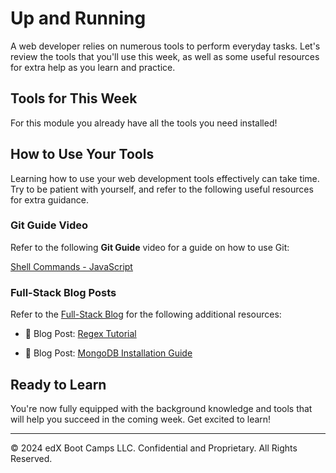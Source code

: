 # Up and Running
A web developer relies on numerous tools to perform everyday tasks. Let's review the tools that you'll use this week, as well as some useful resources for extra help as you learn and practice.

## Tools for This Week
For this module you already have all the tools you need installed!

## How to Use Your Tools
Learning how to use your web development tools effectively can take time. Try to be patient with yourself, and refer to the following useful resources for extra guidance.

### Git Guide Video
Refer to the following **Git Guide** video for a guide on how to use Git:

[Shell Commands - JavaScript](https://www.youtube.com/watch?v=ASrUNNi1q84)

### Full-Stack Blog Posts
Refer to the [Full-Stack Blog](https://coding-boot-camp.github.io/full-stack/) for the following additional resources:

* 📖 Blog Post: [Regex Tutorial](https://coding-boot-camp.github.io/full-stack/computer-science/regex-tutorial)

* 📖 Blog Post: [MongoDB Installation Guide](https://coding-boot-camp.github.io/full-stack/mongodb/how-to-install-mongodb)

## Ready to Learn
You're now fully equipped with the background knowledge and tools that will help you succeed in the coming week. Get excited to learn!

---
© 2024 edX Boot Camps LLC. Confidential and Proprietary. All Rights Reserved.